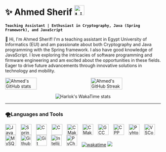 # ✨ Ahmed Sherif  <a href="https://www.linkedin.com/in/ahmedsherif003"><img width="32px" alt="LinkedIn" title="LinkedIn" src="https://upload.wikimedia.org/wikipedia/commons/c/ca/LinkedIn_logo_initials.png"/></a>
**`Teaching Assistant | Enthusiast in Cryptography, Java (Spring Framework), and JavaScript `**

👋 Hi, I'm Ahmed Sherif! I'm a teaching assistant in Egypt University of Informatics (EUI) and am passionate about both Cryptography and Java programming with the Spring framework. I also have good knowledge of JavaScript. I love exploring the intricacies of software programming and firmware engineering and am excited about the opportunities in these fields. Eager to drive future advancements through innovative solutions in technology and mobility.

<div style="display: flex; justify-content: space-between;">
    <img src="https://github-readme-stats.vercel.app/api?username=ahmedSherif-eng&show_icons=true&theme=transparent" alt="Ahmed's GitHub stats" style="width: 45%; height: auto;">
    <img src="https://github-readme-streak-stats.herokuapp.com/?user=ahmedSherif-eng&theme=transparent" alt="Ahmed's GitHub Streak" style="width: 45%; height: auto;">
</div>

<p align="center">
    <img src="https://github-readme-stats.vercel.app/api/wakatime?username=vex&theme=transparent&layout=compact" alt="Harlok's WakaTime stats" height=auto>
</p>

--- 


### 🌪Languages and Tools
<img align="left" alt="Java" width="35px" style="padding-right:12px;" src="https://cdn.jsdelivr.net/gh/devicons/devicon/icons/java/java-original.svg"/>
 <img align="left" alt="Spring" width="35px" style="padding-right:12px;" src="https://cdn.jsdelivr.net/gh/devicons/devicon@latest/icons/spring/spring-original.svg" />
<img align="left" alt="C" width="35px" style="padding-right:12px;" src="https://cdn.jsdelivr.net/gh/devicons/devicon@latest/icons/embeddedc/embeddedc-original.svg" />
<img align="left" alt="C" width="35px" style="padding-right:12px;" src="https://cdn.jsdelivr.net/gh/devicons/devicon@latest/icons/raspberrypi/raspberrypi-original.svg" />
<img align="left" alt="CMake" width="35px" style="padding-right:12px;" src="https://cdn.jsdelivr.net/gh/devicons/devicon/icons/cmake/cmake-original.svg"/>
<img  align="left" alt="CMake" width="35px" style="padding-right:12px;" src="https://cdn.jsdelivr.net/gh/devicons/devicon@latest/icons/linux/linux-original.svg" />
<img align="left" alt="GCC" width="35px" style="padding-right:12px;" src="https://cdn.jsdelivr.net/gh/devicons/devicon/icons/gcc/gcc-original.svg"/>
<img align="left" alt="CPP" width="35px" style="padding-right:12px;" src="https://cdn.jsdelivr.net/gh/devicons/devicon/icons/cplusplus/cplusplus-original.svg"/>
<img align="left" alt="Pyhton" width="35px" style="padding-right:12px;" src="https://cdn.jsdelivr.net/gh/devicons/devicon/icons/python/python-original.svg"/>
<img align="left" alt="VSCode" width="35px" style="padding-right:12px;" src="https://cdn.jsdelivr.net/gh/devicons/devicon/icons/vscode/vscode-original.svg"/>
<img align="left" alt="MySQL" width="35px" style="padding-right:12px;" src="https://cdn.jsdelivr.net/gh/devicons/devicon/icons/mysql/mysql-original.svg"/>
<img align="left" alt="Github" width="35px" style="padding-right:12px;" src="https://cdn.jsdelivr.net/gh/devicons/devicon/icons/github/github-original.svg"/>
<img align="left" alt="Git" width="35px" style="padding-right:10px;" src="https://cdn.jsdelivr.net/gh/devicons/devicon/icons/git/git-original.svg"/>
<img align="left" alt="Intellij" width="35px" style="padding-right:12px;" src="https://cdn.jsdelivr.net/gh/devicons/devicon/icons/intellij/intellij-original.svg"/>
<img align="left" alt="PyCharm" width="35px" style="padding-right:12px;" src="https://cdn.jsdelivr.net/gh/devicons/devicon/icons/pycharm/pycharm-original.svg"/>  
<br>

#
[![wakatime](https://wakatime.com/badge/user/1573cfda-f106-4c1b-87c2-64cdbd982d7a.svg)](https://wakatime.com/@1573cfda-f106-4c1b-87c2-64cdbd982d7a&style=plastic)
![](https://komarev.com/ghpvc/?username=ahmedSherif-eng&base=1000&style=plastic)   




